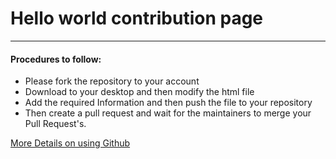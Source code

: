 # Hello world contribution page 
---
#### Procedures to follow: 
- Please fork the repository to your account
- Download to your desktop and then modify the html file
- Add the required Information and then push the file to your repository
- Then create a pull request and wait for the maintainers to merge your Pull Request's.

[More  Details on using Github](https://help.github.com/)
